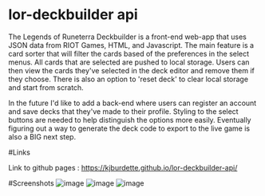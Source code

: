 # lor-deckbuilder api
The Legends of Runeterra Deckbuilder is a front-end web-app that uses JSON data from RIOT Games, HTML, and Javascript. The main
feature is a card sorter that will filter the cards based of the preferences in the select menus. All cards that are selected are
pushed to local storage. Users can then view the cards they've selected in the deck editor and remove them if they choose. There
is also an option to 'reset deck' to clear local storage and start from scratch. 

In the future I'd like to add a back-end where users can register an account and save decks that they've made to their profile. Styling
to the select buttons are needed to help distinguish the options more easily. Eventually figuring out a way to generate the deck code
to export to the live game is also a BIG next step.

#Links

Link to github pages : https://kjburdette.github.io/lor-deckbuilder-api/

#Screenshots
![image](https://user-images.githubusercontent.com/80011655/114933232-72ec1900-9e06-11eb-885b-3ff4438cab7a.png)
![image](https://user-images.githubusercontent.com/80011655/114959082-5239b880-9e32-11eb-8d70-844e3cdb44ed.png)
![image](https://user-images.githubusercontent.com/80011655/114933509-bba3d200-9e06-11eb-935d-fd0bc1f10b44.png)

